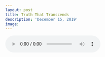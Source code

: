 ```yaml
---
layout: post
title: Truth That Transcends
description: 'December 15, 2019'
image:
---
```


<audio controls preload="metadata">
  <source src="https://docs.google.com/uc?export=open&id=1-7rhRbpPBVFALxre-1OYl8H7aYxCodgy" type="audio/mp3">
Your browser does not support the audio element.
</audio>
